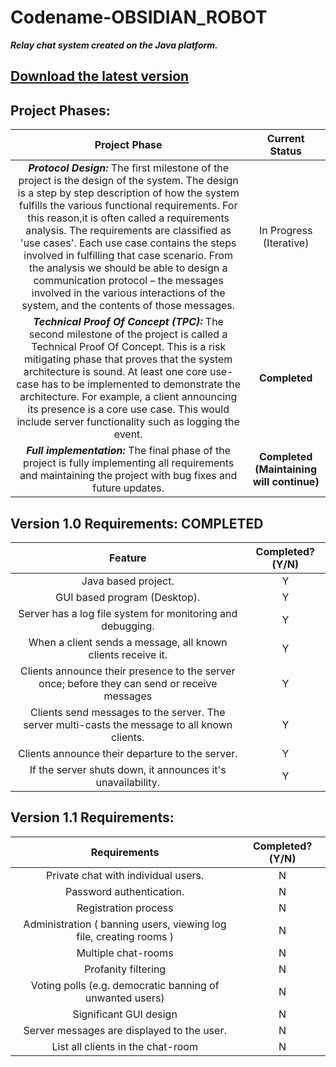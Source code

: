 # Codename-OBSIDIAN_ROBOT
__***Relay chat system created on the Java platform.***__

## [Download the latest version](https://github.com/Softwareological/Codename-OBSIDIAN_ROBOT/releases/latest)

## **Project Phases:**

| Project Phase | Current Status |
|:----------------------------------------------------------------------------------------------------------------------------------------------------------------------------------------------------------------------------------------------------------------------------------------------------------------------------------------------------------------------------------------------------------------------------------------------------------------------------------------------------------------------------------------------------------------:|:--------------:|
| ***Protocol Design:***  The first milestone of the project is the design of the system. The design is a step by step description of how the system fulfills the various functional requirements. For this reason,it is often called a requirements analysis. The requirements are classified as 'use cases'. Each use case contains the steps involved in fulfilling that case scenario. From the analysis we should be able to design a communication protocol – the messages involved in the various interactions of the system, and the contents of those messages. | In Progress (Iterative) |
| ***Technical Proof Of Concept (TPC):***  The second milestone of the project is called a Technical Proof Of Concept. This is a risk mitigating phase that proves that the system architecture is sound. At least one core use-case has to be implemented to demonstrate the architecture. For example,  a client announcing its presence is a core use case. This would include server functionality such as logging the event. | **Completed** |
| ***Full implementation:***  The final phase of the project is fully implementing all requirements and maintaining the project with bug fixes and future updates. | **Completed (Maintaining will continue)** |


## **Version 1.0 Requirements: COMPLETED**

| Feature | Completed?(Y/N) |
|:-------------------------------------------------------------------------------------------------------------------:|:---------------:|
| Java based project. | Y |
| GUI based program (Desktop). | Y |
| Server has a log file system for monitoring and debugging. | Y |
| When a client sends a message, all known clients receive it. | Y |
| Clients announce their presence to the server once; before they can send or receive messages | Y |
| Clients send messages to the server. The server multi-casts the message to all known clients. | Y |
| Clients announce their departure to the server. | Y |
| If the server shuts down, it announces it's unavailability. | Y |


## **Version 1.1 Requirements:**

| Requirements | Completed?(Y/N) |
|:------------------------------------------------------------------:|:---------------:|
| Private chat with individual users. | N |
| Password authentication. | N |
| Registration process | N |
| Administration ( banning users, viewing log file, creating rooms ) | N |
| Multiple chat-rooms | N |
| Profanity filtering | N |
| Voting polls (e.g. democratic banning of unwanted users) | N |
| Significant GUI design | N |
| Server messages are displayed to the user. | N |
| List all clients in the chat-room | N |
